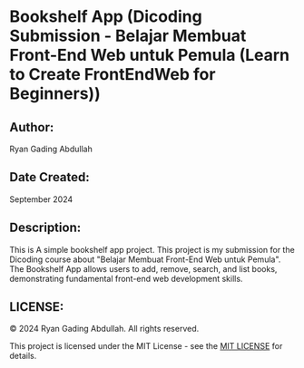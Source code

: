# Bookshelf App (Dicoding Submission - Belajar Membuat Front-End Web untuk Pemula (Learn to Create FrontEndWeb for Beginners))

## Author:

Ryan Gading Abdullah

## Date Created:

September 2024

## Description:

This is A simple bookshelf app project. This project is my submission for the Dicoding course about "Belajar Membuat Front-End Web untuk Pemula". The Bookshelf App allows users to add, remove, search, and list books, demonstrating fundamental front-end web development skills. 

## LICENSE:

&copy; 2024 Ryan Gading Abdullah. All rights reserved.

This project is licensed under the MIT License - see the [MIT LICENSE](LICENSE) for details.
